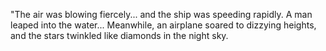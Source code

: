 "The air was blowing fiercely... and the ship was speeding rapidly. A man leaped into the water... Meanwhile, an airplane soared to dizzying heights, and the stars twinkled like diamonds in the night sky.
